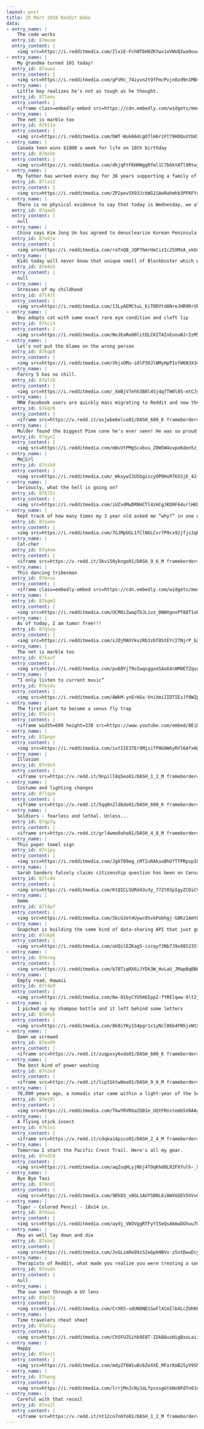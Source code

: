 ```yaml
---
layout: post
title: 29 Mart 2018 Reddit Debe
data:
- entry_name: |
    The code works
  entry_id: 87muum
  entry_content: |
    <img src=https://i.redditmedia.com/IlxiE-FchNTbH0ZKYwx1oVWUQIwa9oucW302hCzjVQI.jpg?s=0cab266c1e2927fa330b37086e7682e3 frameborder=0>
- entry_name: |
    My grandma turned 101 today!
  entry_id: 87ouwz
  entry_content: |
    <img src=https://i.redditmedia.com/gFVHc_74iyvn2t9fFmcPxjn0zd9n1MB4j4fa7JcNnq8.jpg?s=93e8040cdd1bfb6c9c4d4227b268dad1 frameborder=0>
- entry_name: |
    Little boy realizes he's not as tough as he thought.
  entry_id: 87lemx
  entry_content: |
    <iframe class=embedly-embed src=https://cdn.embedly.com/widgets/media.html?src=https%3A%2F%2Fgfycat.com%2Fifr%2FLittleLoneArrowcrab&url=https%3A%2F%2Fgfycat.com%2FLittleLoneArrowcrab&image=https%3A%2F%2Fthumbs.gfycat.com%2FLittleLoneArrowcrab-size_restricted.gif&key=522baf40bd3911e08d854040d3dc5c07&type=text%2Fhtml&schema=gfycat width=480 height=848 scrolling=no frameborder=0 allowfullscreen></iframe>
- entry_name: |
    The net is marble too
  entry_id: 87kt1a
  entry_content: |
    <img src=https://i.redditmedia.com/bWT-Wuk66dcgO7lm6rzFt79HOQuUtbOIPWmdE0mHWOE.jpg?s=b77ce5153787a224078b948ac882c7dc frameborder=0>
- entry_name: |
    Canada teen wins $1000 a week for life on 18th birthday
  entry_id: 87mzkb
  entry_content: |
    <img src=https://i.redditmedia.com/dkjqFtFKHHWggRfml1C7b6kYATl9Rtwjc3Noyn9VbKc.jpg?s=d722dde943b1705a0f724455c2d196d7 frameborder=0>
- entry_name: |
    My father has worked every day for 36 years supporting a family of six. Today he rewarded himself with a muscle car.
  entry_id: 87la13
  entry_content: |
    <img src=https://i.redditmedia.com/ZP2pev5X93JcbWG1SAoRahmhb3PFKFYxJy455kCFY-4.jpg?s=2240002b452783a2fd00af744034bca8 frameborder=0>
- entry_name: |
    There is no physical evidence to say that today is Wednesday, we all just have to trust that someone has kept count since the first one ever.
  entry_id: 87qaa5
  entry_content: |
    null
- entry_name: |
    China says Kim Jong Un has agreed to denuclearize Korean Peninsula
  entry_id: 87o0jw
  entry_content: |
    <img src=https://i.redditmedia.com/raTnQ8_JQP7hmrHeCizIc25XMzA_xkU4_7EU4a1rhck.jpg?s=ceed125dfe1f7a411a61274b4622225b frameborder=0>
- entry_name: |
    Kids today will never know that unique smell of Blockbuster which was kinda like a mixture of candy and carpet.
  entry_id: 87m4o5
  entry_content: |
    null
- entry_name: |
    Stresses of my childhood
  entry_id: 87l4jt
  entry_content: |
    <img src=https://i.redditmedia.com/13LyAEMCtuL_KiT0DVtdANreJHR9RrVE4CL06AT-HCM.jpg?s=981bbe53bc5bcc484d96dabdfcb9331f frameborder=0>
- entry_name: |
    Boy adopts cat with same exact rare eye condition and cleft lip
  entry_id: 87kci4
  entry_content: |
    <img src=https://i.redditmedia.com/NnJEaReO0litQLCKITAInEoouNJr2zM51XFO76fobS4.jpg?s=912bb328a3cc879a095bafb6b4b90f2d frameborder=0>
- entry_name: |
    Let's not put the blame on the wrong person
  entry_id: 87kqp8
  entry_content: |
    <img src=https://i.redditmedia.com/VbjxOMu-iOlP3OJlWMyHpPIofW6N3X343W0SdigYbS0.jpg?s=fd52da2fba65f46a67fd8f9a0aaac9f5 frameborder=0>
- entry_name: |
    Farcry 5 has no chill.
  entry_id: 87plcb
  entry_content: |
    <img src=https://i.redditmedia.com/_XmBjV7ehh3B8l4Sj4qfTW0l8S-mtCJyl46kJXUwlOc.jpg?s=54873003657ba644f85df324e8da007a frameborder=0>
- entry_name: |
    MRW Facebook users are quickly mass migrating to Reddit and now the front page is filled with low resolution reposts.
  entry_id: 87kqr6
  entry_content: |
    <iframe src=https://v.redd.it/asjwbe6elco01/DASH_600_K frameborder=0></iframe>
- entry_name: |
    Mulder found the biggest Pine cone he's ever seen! He was so proud of himself as he pulled it out a bush to show me.
  entry_id: 87qyx1
  entry_content: |
    <img src=https://i.redditmedia.com/m8uVtPMgScabxu_Z8W5W4ovpoKden5z_xWpoQ1jPegE.jpg?s=e13fa41f12a30f48296c684af5b4d51f frameborder=0>
- entry_name: |
    Me👀irl
  entry_id: 87nik9
  entry_content: |
    <img src=https://i.redditmedia.com/_WkxywI3U5bgizcyOP0HxRT6SSjE_42-8y4ARLSWOxI.jpg?s=509d181cf9ae04da3708c528cfbb7f81 frameborder=0>
- entry_name: |
    Seriously, what the hell is going on?
  entry_id: 87kl5z
  entry_content: |
    <img src=https://i.redditmedia.com/iUZvdMwDRNHCTl4zHCgJKDRF64urlHKDj0g7TSBdp8g.jpg?s=9a7b40017140c30f0a7baa41497bf059 frameborder=0>
- entry_name: |
    Kept track of how many times my 3 year old asked me “why?” in one day.
  entry_id: 87oxmn
  entry_content: |
    <img src=https://i.redditmedia.com/7GJMpUGL1fClNGLCxr7P9cx92jfjc2q86U0n4Le8ZzI.jpg?s=a19ad7d45d600b9d0c063c7d8ff8a107 frameborder=0>
- entry_name: |
    Cat-cher
  entry_id: 87q4xm
  entry_content: |
    <iframe src=https://v.redd.it/3kvi50ykngo01/DASH_9_6_M frameborder=0></iframe>
- entry_name: |
    This dancing tribesman
  entry_id: 87mrus
  entry_content: |
    <iframe class=embedly-embed src=https://cdn.embedly.com/widgets/media.html?src=https%3A%2F%2Fgfycat.com%2Fifr%2FFearlessFlippantHornedtoad&url=https%3A%2F%2Fgfycat.com%2FFearlessFlippantHornedtoad&image=https%3A%2F%2Fthumbs.gfycat.com%2FFearlessFlippantHornedtoad-size_restricted.gif&key=2aa3c4d5f3de4f5b9120b660ad850dc9&type=text%2Fhtml&schema=gfycat width=400 height=400 scrolling=no frameborder=0 allowfullscreen></iframe>
- entry_name: |
  entry_id: 87kgm3
  entry_content: |
    <img src=https://i.redditmedia.com/UCM0iZwapTbJL1vz_DNWVgnxPf88T1xR4H8OxPsysBg.jpg?s=2ec2daf04a1dbf9fbc26e104042a294f frameborder=0>
- entry_name: |
    As of today, I am tumor free!!!
  entry_id: 87q5xp
  entry_content: |
    <img src=https://i.redditmedia.com/sJOjMAhYkvzRb3zbT8StEYcITNjrP_b2Xj3YB8yzqT8.jpg?s=06878e7988d8d540cec436caefe74f34 frameborder=0>
- entry_name: |
    The net is marble too
  entry_id: 87ksof
  entry_content: |
    <img src=https://i.redditmedia.com/pu60Yj79oIwqsggxmSAoG4cWM0ETZqsqzv_s1qeam3U.jpg?s=2983b6e446e2752d76f3f47e6480af3f frameborder=0>
- entry_name: |
    “I only listen to current music”
  entry_id: 87mjdv
  entry_content: |
    <img src=https://i.redditmedia.com/AWkM-ynErHGx-VniXmiIIDTIEzJf8WZpoMx6_2fE98E.jpg?s=387e7332f408617b28f9bdd84479902c frameborder=0>
- entry_name: |
    The first plant to become a venus fly trap
  entry_id: 87o1rz
  entry_content: |
    <iframe width=600 height=338 src=https://www.youtube.com/embed/8EiDiriAmfk?feature=oembed&enablejsapi=1&enablejsapi=1&enablejsapi=1 frameborder=0 allow=autoplay; encrypted-media allowfullscreen></iframe>
- entry_name: |
  entry_id: 87pngn
  entry_content: |
    <img src=https://i.redditmedia.com/ixtIIE37Er9MjziTP0G8W6yRVl6AfxHgQDPxsCg6fC8.jpg?s=8734312854f0a25a4dd9c83c05e72b03 frameborder=0>
- entry_name: |
    Illusion
  entry_id: 87n9n5
  entry_content: |
    <iframe src=https://v.redd.it/9npill8q5eo01/DASH_1_2_M frameborder=0></iframe>
- entry_name: |
    Costume and lighting changes
  entry_id: 87lqye
  entry_content: |
    <iframe src=https://v.redd.it/5qq8n2ld6do01/DASH_600_K frameborder=0></iframe>
- entry_name: |
    Soldiers - fearless and lethal. Unless...
  entry_id: 87qp7q
  entry_content: |
    <iframe src=https://v.redd.it/grl4wmo0aho01/DASH_4_8_M frameborder=0></iframe>
- entry_name: |
    This paper towel sign
  entry_id: 87njpy
  entry_content: |
    <img src=https://i.redditmedia.com/JgkT09eg_cMT2uRAksoBhOfTTPRpspI0xLnT2llCF-w.jpg?s=bfc396facc26c6f3580da390f2ecca2a frameborder=0>
- entry_name: |
    Sarah Sanders falsely claims citizenship question has been on Census for decades
  entry_id: 87lc4m
  entry_content: |
    <img src=https://i.redditmedia.com/KtQICLSURd43u3y_77Zt03pIgyZCDiCVnqwb4xKpWho.jpg?s=ef9813f2b50b8f2f6f08be80f5dae6a2 frameborder=0>
- entry_name: |
    hmmm
  entry_id: 87l8p7
  entry_content: |
    <img src=https://i.redditmedia.com/5bcGJet4Uywc0SvkPobhgj-G8Kz1AmYLwbWbMR82WRc.jpg?s=e73a4eda81ed3355efa998365aa297db frameborder=0>
- entry_name: |
    Snapchat is building the same kind of data-sharing API that just got Facebook into trouble.
  entry_id: 87nkpk
  entry_content: |
    <img src=https://i.redditmedia.com/oUQilEZKag5-iscqyf3Nb7J9x885235ltpsNoo0HMkI.jpg?s=f4a5bec503df1f20a07ed0d9f55bb44f frameborder=0>
- entry_name: |
  entry_id: 87mreg
  entry_content: |
    <img src=https://i.redditmedia.com/b78TiqRX6iJYDk3W_HvLaU_JMapBqBBAgnqSltMGceI.jpg?s=74ebcf2d7069c734804c03d5c833b0f2 frameborder=0>
- entry_name: |
    Empty road, Hawaii
  entry_id: 87r4p0
  entry_content: |
    <img src=https://i.redditmedia.com/Na-01byCYU5mEEppZ-fYRElqww-9lt2jUO_WSvRR_AM.jpg?s=9dbb219496623b1627a12378fbaa20c3 frameborder=0>
- entry_name: |
    I picked up my shampoo bottle and it left behind some letters
  entry_id: 87n6yk
  entry_content: |
    <img src=https://i.redditmedia.com/8k0iYKy1S4pgr1x1yNcl86b4FN5jvWtX6G1ZK2N1WJU.jpg?s=a6f026dc400ff2263fdfe018398dd9af frameborder=0>
- entry_name: |
    Damn we screwed
  entry_id: 87mx09
  entry_content: |
    <iframe src=https://v.redd.it/zuqpxxy6xdo01/DASH_600_K frameborder=0></iframe>
- entry_name: |
    The best kind of power washing
  entry_id: 87n2ed
  entry_content: |
    <iframe src=https://v.redd.it/lip31ktw0eo01/DASH_9_6_M frameborder=0></iframe>
- entry_name: |
    70,000 years ago, a nomadic star came within a light-year of the Sun. New research suggests this close pass sent dozens of comets and asteroids tumbling out of the solar system.
  entry_id: 87mj9l
  entry_content: |
    <img src=https://i.redditmedia.com/TkwYRVRUaZQ01e_UQtFRnstemb5V0AAycevX0J2-NK4.jpg?s=3d09a03423f7b00223fa32e1422f8619 frameborder=0>
- entry_name: |
    A flying stick insect
  entry_id: 87klvi
  entry_content: |
    <iframe src=https://v.redd.it/cdqka14pico01/DASH_2_4_M frameborder=0></iframe>
- entry_name: |
    Tomorrow I start the Pacific Crest Trail. Here's all my gear.
  entry_id: 87ndl6
  entry_content: |
    <img src=https://i.redditmedia.com/aqZuqHLyjNbj4TOqKhd0LR2FXfulh-_XY5xEVZoAhDA.jpg?s=63cdc0369b5085fd28c512adb73c4f04 frameborder=0>
- entry_name: |
    Bye Bye Taxi
  entry_id: 87mnd1
  entry_content: |
    <img src=https://i.redditmedia.com/9Dk03_s0GL1AUYSBNL6i8WXGGEV5hVvC4Ss6kKKgoEY.png?s=00e56a5935c0311f70ee0aeeff8ac057 frameborder=0>
- entry_name: |
    Tiger - Colored Pencil - 18x14 in.
  entry_id: 87miwi
  entry_content: |
    <img src=https://i.redditmedia.com/aydj_VW3VggRTFyYISeQsA6mwDGhuu7O-tt7lJop9mE.jpg?s=e8e9619d7e26b235ae3f70001e759a9b frameborder=0>
- entry_name: |
    May as well lay down and die
  entry_id: 87obxj
  entry_content: |
    <img src=https://i.redditmedia.com/JvGLimRe09zS2ebpkHBVv-z5ntDwuDcyLaqf6ZRySr4.jpg?s=7159660163c3ccd1b0ff3e2608879b4f frameborder=0>
- entry_name: |
    Therapists of Reddit, what made you realize you were treating a sociopath?
  entry_id: 87nvdo
  entry_content: |
    null
- entry_name: |
    The sun seen through a UV lens
  entry_id: 87pl5z
  entry_content: |
    <img src=https://i.redditmedia.com/CrXKS-xdUN0ND1SwFlXCmIlb4LcZUhKEnDDXHBb2AXg.jpg?s=99a631fa5313b41b0e4e1869c3014640 frameborder=0>
- entry_name: |
    Time travelers cheat sheet
  entry_id: 87p5iy
  entry_content: |
    <img src=https://i.redditmedia.com/ChSFUZGihb9E8T-IDkBAuzHigBxoLaiiluBwQsC9cdw.jpg?s=f2743ac5afbf81ba963d2aac9be7ba1d frameborder=0>
- entry_name: |
    Happy
  entry_id: 87oxjt
  entry_content: |
    <img src=https://i.redditmedia.com/mdyZf6W1uBz6ZeXXE_MFarKmB2SyV9SNRxNqPJctZM0.jpg?s=ddf567b00252f966b74f57d9aa3e3150 frameborder=0>
- entry_name: |
  entry_id: 87npog
  entry_content: |
    <img src=https://i.redditmedia.com/lrrjMnJcNy3aLfpsssgGtkNx0FdTn01e5uxKLfGxn9Q.jpg?s=3a1ff37f703379f6d175670eb5decf59 frameborder=0>
- entry_name: |
    Careful with that recoil
  entry_id: 87os2l
  entry_content: |
    <iframe src=https://v.redd.it/nt12co7n6fo01/DASH_1_2_M frameborder=0></iframe>
---
```

